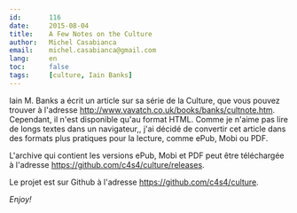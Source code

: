 ```yaml
---
id:       116
date:     2015-08-04
title:    A Few Notes on the Culture
author:   Michel Casabianca
email:    michel.casabianca@gmail.com
lang:     en
toc:      false
tags:     [culture, Iain Banks]
---
```


Iain M. Banks a écrit un article sur sa série de la Culture, que vous pouvez trouver à l'adresse <http://www.vavatch.co.uk/books/banks/cultnote.htm>. Cependant, il n'est disponible qu'au format HTML. Comme je n'aime pas lire de longs textes dans un navigateur,, j'ai décidé de convertir cet article dans des formats plus pratiques pour la lecture, comme ePub, Mobi ou PDF.

L'archive qui contient les versions ePub, Mobi et PDF peut être téléchargée à l'adresse <https://github.com/c4s4/culture/releases>.

Le projet est sur Github à l'adresse <https://github.com/c4s4/culture>.

*Enjoy!*

<!--more-->
